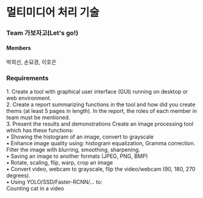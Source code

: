 <h1>멀티미디어 처리 기술</h1>
<h3>Team 가보자고(Let's go!)</h3>
<h4>Members</h4>
<a> 박희선, 손묘경, 이호은 </a>

<h3>Requirements</h3>
<a>
1. Create a tool with graphical user interface (GUI) running on desktop or web environment.<br>
2. Create a report summarizing functions in the tool and how did you create thems (at least 5 pages in length). In the report, the roles of each member in team must be mentioned.<br>
3. Present the results and demonstrations
</a>

<a>
Create an image processing tool which has these functions:<br>
• Showing the histogram of an image, convert to grayscale<br>
• Enhance image quality using: histogram equalization, Gramma correction.<br>
Filter the image with blurring, smoothing, sharpening.<br>
• Saving an image to another formats (JPEG, PNG, BMP)<br>
• Rotate, scaling, flip, warp, crop an image<br>
• Convert video, webcam to grayscale, flip the video/webcam (90, 180, 270 degrees).<br>
• Using YOLO/SSD/Faster-RCNN/… to:<br>
 Counting cat in a video
</a>
